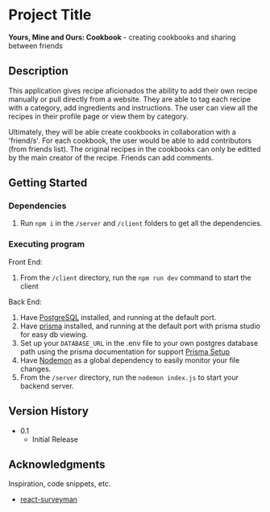 
# Project Title

**Yours, Mine and Ours: Cookbook** - creating cookbooks and sharing between friends


## Description

This application gives recipe aficionados the ability to add their own recipe manually or pull directly from a website. They are able to tag each recipe with a category, add ingredients and instructions. The user can view all the recipes in their profile page or view them by category.

Ultimately, they will be able create cookbooks in collaboration with a 'friend/s'. For each cookbook, the user would be able to add contributors (from friends list). The original recipes in the cookbooks can only be editted by the main creator of the recipe. Friends can add comments.


## Getting Started

### Dependencies

1. Run `npm i` in the `/server` and `/client` folders to get all the dependencies.

### Executing program

Front End:

1. From the `/client` directory, run the `npm run dev` command to start the client

Back End:

1. Have [PostgreSQL](https://www.postgresql.org/download/) installed, and running at the default port.
2. Have [prisma](https://www.prisma.io/docs/getting-started) installed, and running at the default port with prisma studio for easy db viewing.
2. Set up your `DATABASE_URL` in the .env file to your own postgres database path using the prisma documentation for support [Prisma Setup](https://www.prisma.io/docs/getting-started/setup-prisma/start-from-scratch/relational-databases/connect-your-database-node-postgresql)
3. Have [Nodemon](https://github.com/remy/nodemon) as a global dependency to easily monitor your file changes.
4. From the `/server` directory, run the `nodemon index.js` to start your backend server.



## Version History

* 0.1
    * Initial Release


## Acknowledgments

Inspiration, code snippets, etc.
* [react-surveyman](https://github.com/prakhar1989/react-surveyman)
